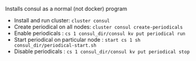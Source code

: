 Installs consul as a normal (not docker) program

- Install and run cluster: `cluster consul`
- Create periodical on all nodes: `cluster consul create-periodicals`
- Enable periodicals : `cs 1 consul_dir/consul kv put periodical run`
- Start periodical on particular node : `start cs 1 sh consul_dir/periodical-start.sh`
- Disable periodicals : `cs 1 consul_dir/consul kv put periodical stop`